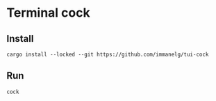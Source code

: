 # Terminal cock

## Install
`cargo install --locked --git https://github.com/immanelg/tui-cock`
## Run
`cock`

